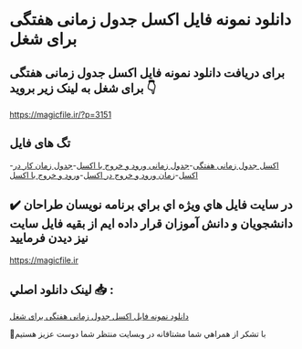 # دانلود نمونه فایل اکسل جدول زمانی هفتگی برای شغل

## برای دریافت دانلود نمونه فایل اکسل جدول زمانی هفتگی برای شغل به لینک زیر بروید 👇

https://magicfile.ir/?p=3151

## تگ های فایل

-[اکسل جدول زمانی هفتگی](https://magicfile.ir/product/%d9%86%d9%85%d9%88%d9%86%d9%87-%d9%81%d8%a7%db%8c%d9%84-%d8%a7%da%a9%d8%b3%d9%84%d8%ac%d8%af%d9%88%d9%84-%d8%b2%d9%85%d8%a7%d9%86%db%8c-%d9%87%d9%81%d8%aa%da%af%db%8c-%d8%a8%d8%b1%d8%a7%db%8c-%d8%b4%d8%ba%d9%84/)-[جدول زمانی ورود و خروج با اکسل](https://magicfile.ir/product/%d9%86%d9%85%d9%88%d9%86%d9%87-%d9%81%d8%a7%db%8c%d9%84-%d8%a7%da%a9%d8%b3%d9%84%d8%ac%d8%af%d9%88%d9%84-%d8%b2%d9%85%d8%a7%d9%86%db%8c-%d9%87%d9%81%d8%aa%da%af%db%8c-%d8%a8%d8%b1%d8%a7%db%8c-%d8%b4%d8%ba%d9%84/)-[جدول زمان کار در اکسل](https://magicfile.ir/product/%d9%86%d9%85%d9%88%d9%86%d9%87-%d9%81%d8%a7%db%8c%d9%84-%d8%a7%da%a9%d8%b3%d9%84%d8%ac%d8%af%d9%88%d9%84-%d8%b2%d9%85%d8%a7%d9%86%db%8c-%d9%87%d9%81%d8%aa%da%af%db%8c-%d8%a8%d8%b1%d8%a7%db%8c-%d8%b4%d8%ba%d9%84/)-[زمان ورود و خروج در اکسل](https://magicfile.ir/product/%d9%86%d9%85%d9%88%d9%86%d9%87-%d9%81%d8%a7%db%8c%d9%84-%d8%a7%da%a9%d8%b3%d9%84%d8%ac%d8%af%d9%88%d9%84-%d8%b2%d9%85%d8%a7%d9%86%db%8c-%d9%87%d9%81%d8%aa%da%af%db%8c-%d8%a8%d8%b1%d8%a7%db%8c-%d8%b4%d8%ba%d9%84/)-[ورود و خروج با اکسل](https://magicfile.ir/product/%d9%86%d9%85%d9%88%d9%86%d9%87-%d9%81%d8%a7%db%8c%d9%84-%d8%a7%da%a9%d8%b3%d9%84%d8%ac%d8%af%d9%88%d9%84-%d8%b2%d9%85%d8%a7%d9%86%db%8c-%d9%87%d9%81%d8%aa%da%af%db%8c-%d8%a8%d8%b1%d8%a7%db%8c-%d8%b4%d8%ba%d9%84/)

## ✔️ در سايت فايل هاي ويژه اي براي برنامه نويسان طراحان دانشجويان و دانش آموزان قرار داده ايم از بقيه فايل سايت نيز ديدن فرماييد

https://magicfile.ir


## لينک دانلود اصلي 📥 :

[دانلود نمونه فایل اکسل جدول زمانی هفتگی برای شغل](https://magicfile.ir/product/%d9%86%d9%85%d9%88%d9%86%d9%87-%d9%81%d8%a7%db%8c%d9%84-%d8%a7%da%a9%d8%b3%d9%84%d8%ac%d8%af%d9%88%d9%84-%d8%b2%d9%85%d8%a7%d9%86%db%8c-%d9%87%d9%81%d8%aa%da%af%db%8c-%d8%a8%d8%b1%d8%a7%db%8c-%d8%b4%d8%ba%d9%84/) 


🙏با تشکر از همراهي شما مشتاقانه در وبسایت منتظر شما دوست عزیز هستیم

